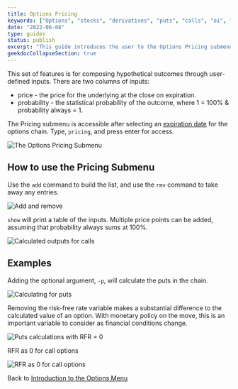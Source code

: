 ```yaml
---
title: Options Pricing
keywords: ["Options", "stocks", "derivatives", "puts", "calls", "oi", "vol", "greeks", "hedge", "gamme", "delta", "theta", "rho", "vanna", "vomma", "phi", "charm", "iv", "volatility", "implied", "realized", "price", "last", "bid", "ask", "expiry", "expiration", "chains", "chain", "put", "call"]
date: "2022-06-08"
type: guides
status: publish
excerpt: "This guide introduces the user to the Options Pricing submenu, within the Options menu."
geekdocCollapseSection: true
---
```


This set of features is for composing hypothetical outcomes through user-defined inputs. There are two columns of inputs:
  - price - the price for the underlying at the close on expiration.
  - probability - the statistical probability of the outcome, where 1 = 100% & probability always = 1.

The Pricing submenu is accessible after selecting an <a href="https://openbb-finance.github.io/OpenBBTerminal/terminal/stocks/options/exp/" target="_blank">expiration date</a> for the options chain. Type, `pricing`, and press enter for access.

![The Options Pricing Submenu](https://user-images.githubusercontent.com/85772166/172729310-dd341d26-c55e-4e29-a190-3e1eea1a6950.png)

<h2>How to use the Pricing Submenu</h2>

Use the `add` command to build the list, and use the `rmv` command to take away any entries.

![Add and remove](https://user-images.githubusercontent.com/85772166/172732199-cb6f0cc9-0713-4bab-8e0c-5cd3e458f74a.png)

`show` will print a table of the inputs. Multiple price points can be added, assuming that probability always sums at 100%.

![Calculated outputs for calls](https://user-images.githubusercontent.com/85772166/172732726-09fcdcda-cb2a-46fd-ba0b-23c3b27c6067.png)

<h2>Examples</h2>

Adding the optional argument, `-p`, will calculate the puts in the chain.

![Calculating for puts](https://user-images.githubusercontent.com/85772166/172733009-5a58a7f2-577d-4599-956e-29df2cdb3f91.png)

Removing the risk-free rate variable makes a substantial difference to the calculated value of an option. With monetary policy on the move, this is an important variable to consider as financial conditions change.

![Puts calculations with RFR = 0](https://user-images.githubusercontent.com/85772166/172733137-8588b7a5-6384-4ba4-9d3c-943a10af280d.png)

RFR as 0 for call options

![RFR as 0 for call options](https://user-images.githubusercontent.com/85772166/172734277-223f855a-8ad1-4f45-ad5b-0a1d92d94290.png)

Back to <a href="https://openbb-finance.github.io/OpenBBTerminal/terminal/stocks/options/" target="_blank">Introduction to the Options Menu</a>
